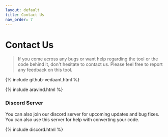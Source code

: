 ```yaml
---
layout: default
title: Contact Us
nav_order: 7
---
```

# [](#header-1) Contact Us

> If you come across any bugs or want help regarding the tool or the code behind it, don't hesitate to contact us. Please feel free to report any feedback on this tool.

{% include github-vedaant.html %}

{% include aravind.html %}


### [](#header-3) Discord Server

You can also join our discord server for upcoming updates and bug fixes. You can also use this server for help with converting your code.

{% include discord.html %}

